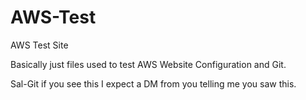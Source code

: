 # AWS-Test
AWS Test Site

Basically just files used to test AWS Website Configuration and Git.

Sal-Git if you see this I expect a DM from you telling me you saw this.

